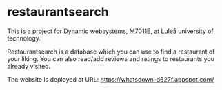# restaurantsearch

This is a project for Dynamic websystems, M7011E, at Luleå university of technology.

Restaurantsearch is a database which you can use to find a restaurant of your liking. You can also read/add reviews and ratings to restaurants you already visited.

The website is deployed at URL:
https://whatsdown-d627f.appspot.com/
